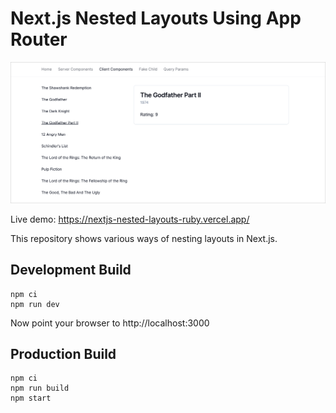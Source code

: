 # Next.js Nested Layouts Using App Router

![Screenshot](assets/screenshot.png)

Live demo: https://nextjs-nested-layouts-ruby.vercel.app/

This repository shows various ways of nesting layouts in Next.js.

## Development Build

```shell
npm ci
npm run dev
```

Now point your browser to http://localhost:3000

## Production Build

```shell
npm ci
npm run build
npm start
```
